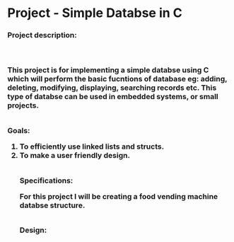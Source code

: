 # Project - Simple Databse in C
<h3>Project description:<h3><br>
  <p>This project is for implementing a simple databse using C which will perform the basic fucntions of database eg: adding, deleting, modifying, displaying, searching records etc. This type of databse can be used in embedded systems, or small projects.</p><br>
<b>Goals:<b><br>
  <p><ol><li> To efficiently use linked lists and structs. </li>
  <li>To make a user friendly design. </li>
  </p><br>
<b>Specifications:<b><br>
  <p>For this project I will be creating a food vending machine databse structure.  </p><br>
<b>Design:<b><br>
  
